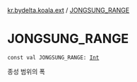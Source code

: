 [kr.bydelta.koala.ext](index.md) / [JONGSUNG_RANGE](./-j-o-n-g-s-u-n-g_-r-a-n-g-e.md)

# JONGSUNG_RANGE

`const val JONGSUNG_RANGE: `[`Int`](https://kotlinlang.org/api/latest/jvm/stdlib/kotlin/-int/index.html)

종성 범위의 폭

